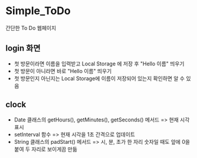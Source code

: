 # Simple_ToDo
간단한 To Do 웹페이지

## login 화면
* 첫 방문이라면 이름을 입력받고 Local Storage 에 저장 후 "Hello 이름" 띄우기
* 첫 방문이 아니라면 바로 "Hello 이름" 띄우기
* 첫 방문인지 아닌지는 Local Storage에 이름이 저장되어 있는지 확인하면 알 수 있음

## clock
* Date 클래스의 getHours(), getMinutes(), getSeconds() 메서드 => 현재 시각 표시
* setInterval 함수 => 현재 시각을 1초 간격으로 업데이트
* String 클래스의 padStart() 메서드 => 시, 분, 초가 한 자리 숫자일 때도 앞에 0을 붙여 두 자리로 보이게끔 만듦